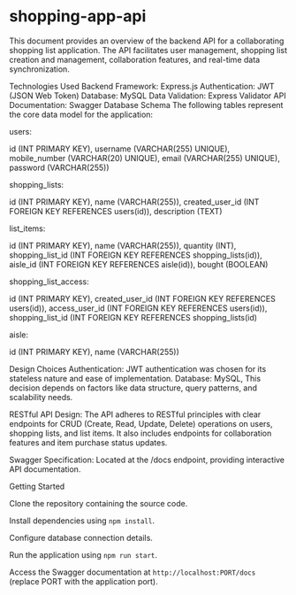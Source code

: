 # shopping-app-api


This document provides an overview of the backend API for a collaborating shopping list application. The API facilitates user management, shopping list creation and management, collaboration features, and real-time data synchronization.

Technologies Used
Backend Framework: Express.js
Authentication: JWT (JSON Web Token)
Database: MySQL
Data Validation: Express Validator
API Documentation: Swagger
Database Schema
The following tables represent the core data model for the application:

users:

id (INT PRIMARY KEY),
username (VARCHAR(255) UNIQUE),
mobile_number (VARCHAR(20) UNIQUE),
email (VARCHAR(255) UNIQUE),
password (VARCHAR(255))

shopping_lists:

id (INT PRIMARY KEY),
name (VARCHAR(255)),
created_user_id (INT FOREIGN KEY REFERENCES users(id)),
description (TEXT)

list_items:

id (INT PRIMARY KEY),
name (VARCHAR(255)),
quantity (INT),
shopping_list_id (INT FOREIGN KEY REFERENCES shopping_lists(id)),
aisle_id (INT FOREIGN KEY REFERENCES aisle(id)),
bought (BOOLEAN)

shopping_list_access:

id (INT PRIMARY KEY),
created_user_id (INT FOREIGN KEY REFERENCES users(id)),
access_user_id (INT FOREIGN KEY REFERENCES users(id)),
shopping_list_id (INT FOREIGN KEY REFERENCES shopping_lists(id)

aisle:

id (INT PRIMARY KEY),
name (VARCHAR(255))

Design Choices
Authentication: JWT authentication was chosen for its stateless nature and ease of implementation.
Database: MySQL, This decision depends on factors like data structure, query patterns, and scalability needs.


RESTful API Design: The API adheres to RESTful principles with clear endpoints for CRUD (Create, Read, Update, Delete) operations on users, shopping lists, and list items. It also includes endpoints for collaboration features and item purchase status updates.

Swagger Specification: Located at the /docs endpoint, providing interactive API documentation.


Getting Started

Clone the repository containing the source code.

Install dependencies using `npm install`.

Configure database connection details.

Run the application using `npm run start`.

Access the Swagger documentation at `http://localhost:PORT/docs` (replace PORT with the application port).
